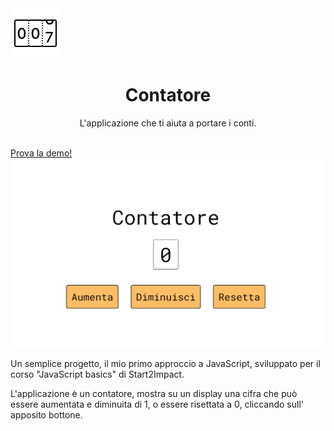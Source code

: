 
  <a href="https://antonio-naccarella.github.io/Counter/">
    <img src="assets/img/favicon.ico" alt="Logo" width="80" height="80">
  </a>

  <h1 align="center">Contatore</h1>

  <p align="center">
   L'applicazione che ti aiuta a portare i conti.
  </p>
  <br>
  <a href="https://antonio-naccarella.github.io/Counter/">Prova la demo!</a>
</div>

<img src="assets/img/counter-screen.png">

<p>Un semplice progetto, il mio primo approccio a JavaScript, sviluppato per il corso "JavaScript basics" di Start2Impact.<p>
<p>L'applicazione è un contatore, mostra su un display una cifra che può essere aumentata e diminuita di 1, o essere risettata a 0, cliccando sull' apposito bottone.</p>
